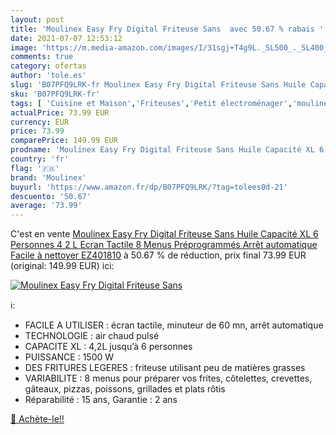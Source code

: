 ```yaml
---
layout: post
title: 'Moulinex Easy Fry Digital Friteuse Sans  avec 50.67 % rabais '
date: 2021-07-07 12:53:12
image: 'https://m.media-amazon.com/images/I/31sgj+T4g9L._SL500_._SL400_.jpg'
comments: true
category: ofertas
author: 'tole.es'
slug: 'B07PFQ9LRK-fr Moulinex Easy Fry Digital Friteuse Sans Huile Capacité XL...'
sku: 'B07PFQ9LRK-fr'
tags: [ 'Cuisine et Maison','Friteuses','Petit électroménager','moulinex', ]
actualPrice: 73.99 EUR
currency: EUR
price: 73.99
comparePrice: 149.99 EUR
prodname: 'Moulinex Easy Fry Digital Friteuse Sans Huile Capacité XL 6 Personnes 4 2 L Ecran Tactile 8 Menus Préprogrammés Arrêt automatique Facile à nettoyer EZ401810'
country: 'fr'
flag: '🇫🇷'
brand: 'Moulinex'
buyurl: 'https://www.amazon.fr/dp/B07PFQ9LRK/?tag=tolees0d-21'
descuento: '50.67'
average: '73.99'
---
```


C'est en vente [Moulinex Easy Fry Digital Friteuse Sans Huile Capacité XL 6 Personnes 4 2 L Ecran Tactile 8 Menus Préprogrammés Arrêt automatique Facile à nettoyer EZ401810](https://www.amazon.fr/dp/B07PFQ9LRK/?tag=tolees0d-21)  à  50.67 % de réduction, prix final  73.99 EUR (original: 149.99 EUR) ici:

[![Moulinex Easy Fry Digital Friteuse Sans ](https://m.media-amazon.com/images/I/31sgj+T4g9L._SL500_._SL400_.jpg)](https://www.amazon.fr/dp/B07PFQ9LRK/?tag=tolees0d-21)

ℹ️:

- FACILE A UTILISER : écran tactile, minuteur de 60 mn, arrêt automatique
- TECHNOLOGIE : air chaud pulsé
- CAPACITE XL : 4,2L jusqu’à 6 personnes
- PUISSANCE : 1500 W
- DES FRITURES LEGERES : friteuse utilisant peu de matières grasses
- VARIABILITE : 8 menus pour préparer vos frites, côtelettes, crevettes, gâteaux, pizzas, poissons, grillades et plats rôtis
- Réparabilité : 15 ans, Garantie : 2 ans

[🛒 Achète-le!!](https://www.amazon.fr/dp/B07PFQ9LRK/?tag=tolees0d-21)

